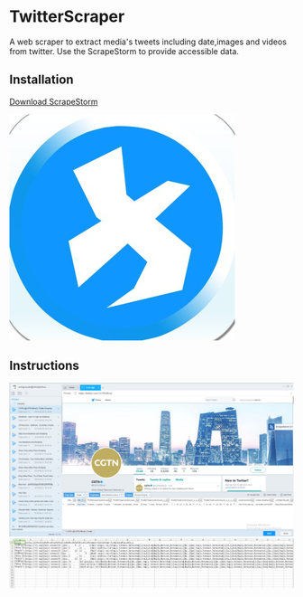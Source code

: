 # TwitterScraper
A web scraper to extract media's tweets including date,images and videos from twitter.  Use the ScrapeStorm to provide accessible data.   

## Installation  
[Download ScrapeStorm](http://www.scrapestorm.com/?type=download)  
  
![ScrapeStorm](https://github.com/scrapestorm/TwitterScraper/raw/master/ti04-G66_400x400.jpg) 
## Instructions
![ScrapeStorm](https://github.com/scrapestorm/TwitterScraper/raw/master/process.png)  
![ScrapeStorm](https://github.com/scrapestorm/TwitterScraper/raw/master/result.png) 
